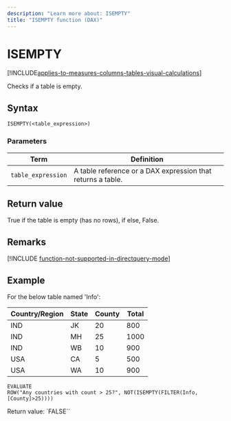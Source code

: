 ```yaml
---
description: "Learn more about: ISEMPTY"
title: "ISEMPTY function (DAX)"
---
```

# ISEMPTY

[!INCLUDE[applies-to-measures-columns-tables-visual-calculations](includes/applies-to-measures-columns-tables-visual-calculations.md)]
  
Checks if a table is empty.  
  
## Syntax  
  
```dax
ISEMPTY(<table_expression>)  
```
  
### Parameters  
  
|Term|Definition|  
|--------|--------------|  
|`table_expression`|A table reference or a DAX expression that returns a table.|  
  
## Return value

True if the table is empty (has no rows), if else, False.  

## Remarks

[!INCLUDE [function-not-supported-in-directquery-mode](includes/function-not-supported-in-directquery-mode.md)]

## Example

For the below table named 'Info':  
  
|Country/Region|State|County|Total|  
|-----------|---------|----------|---------|  
|IND|JK|20|800|  
|IND|MH|25|1000|  
|IND|WB|10|900|  
|USA|CA|5|500|  
|USA|WA|10|900|  
  
```dax
EVALUATE
ROW("Any countries with count > 25?", NOT(ISEMPTY(FILTER(Info, [County]>25))))  
```

Return value: `FALSE``

